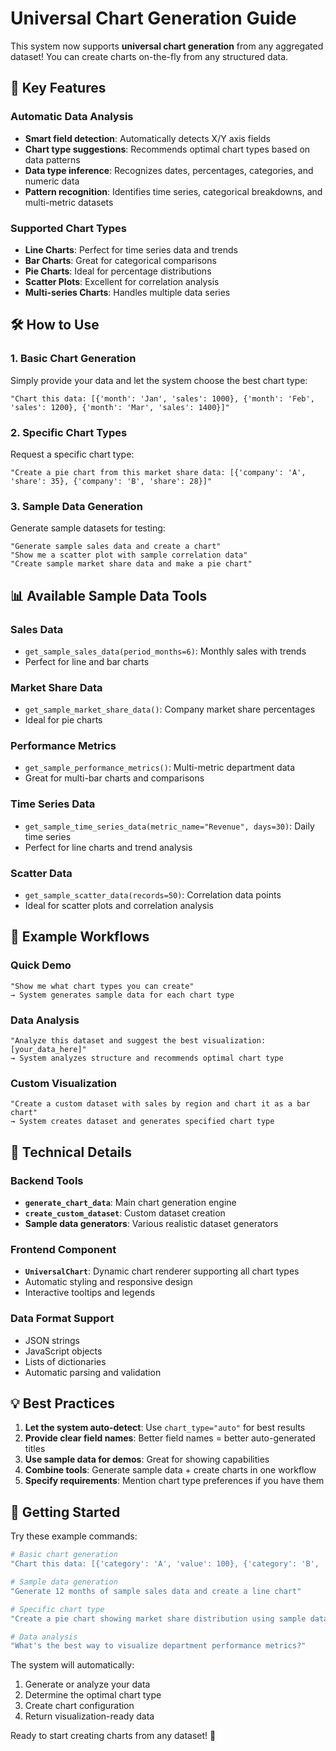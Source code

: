 # Universal Chart Generation Guide

This system now supports **universal chart generation** from any aggregated dataset! You can create charts on-the-fly from any structured data.

## 🚀 Key Features

### Automatic Data Analysis
- **Smart field detection**: Automatically detects X/Y axis fields
- **Chart type suggestions**: Recommends optimal chart types based on data patterns
- **Data type inference**: Recognizes dates, percentages, categories, and numeric data
- **Pattern recognition**: Identifies time series, categorical breakdowns, and multi-metric datasets

### Supported Chart Types
- **Line Charts**: Perfect for time series data and trends
- **Bar Charts**: Great for categorical comparisons
- **Pie Charts**: Ideal for percentage distributions
- **Scatter Plots**: Excellent for correlation analysis
- **Multi-series Charts**: Handles multiple data series

## 🛠️ How to Use

### 1. Basic Chart Generation
Simply provide your data and let the system choose the best chart type:

```
"Chart this data: [{'month': 'Jan', 'sales': 1000}, {'month': 'Feb', 'sales': 1200}, {'month': 'Mar', 'sales': 1400}]"
```

### 2. Specific Chart Types
Request a specific chart type:

```
"Create a pie chart from this market share data: [{'company': 'A', 'share': 35}, {'company': 'B', 'share': 28}]"
```

### 3. Sample Data Generation
Generate sample datasets for testing:

```
"Generate sample sales data and create a chart"
"Show me a scatter plot with sample correlation data"
"Create sample market share data and make a pie chart"
```

## 📊 Available Sample Data Tools

### Sales Data
- `get_sample_sales_data(period_months=6)`: Monthly sales with trends
- Perfect for line and bar charts

### Market Share Data
- `get_sample_market_share_data()`: Company market share percentages
- Ideal for pie charts

### Performance Metrics
- `get_sample_performance_metrics()`: Multi-metric department data
- Great for multi-bar charts and comparisons

### Time Series Data
- `get_sample_time_series_data(metric_name="Revenue", days=30)`: Daily time series
- Perfect for line charts and trend analysis

### Scatter Data
- `get_sample_scatter_data(records=50)`: Correlation data points
- Ideal for scatter plots and correlation analysis

## 🎯 Example Workflows

### Quick Demo
```
"Show me what chart types you can create"
→ System generates sample data for each chart type
```

### Data Analysis
```
"Analyze this dataset and suggest the best visualization: [your_data_here]"
→ System analyzes structure and recommends optimal chart type
```

### Custom Visualization
```
"Create a custom dataset with sales by region and chart it as a bar chart"
→ System creates dataset and generates specified chart type
```

## 🔧 Technical Details

### Backend Tools
- **`generate_chart_data`**: Main chart generation engine
- **`create_custom_dataset`**: Custom dataset creation
- **Sample data generators**: Various realistic dataset generators

### Frontend Component
- **`UniversalChart`**: Dynamic chart renderer supporting all chart types
- Automatic styling and responsive design
- Interactive tooltips and legends

### Data Format Support
- JSON strings
- JavaScript objects
- Lists of dictionaries
- Automatic parsing and validation

## 💡 Best Practices

1. **Let the system auto-detect**: Use `chart_type="auto"` for best results
2. **Provide clear field names**: Better field names = better auto-generated titles
3. **Use sample data for demos**: Great for showing capabilities
4. **Combine tools**: Generate sample data + create charts in one workflow
5. **Specify requirements**: Mention chart type preferences if you have them

## 🚦 Getting Started

Try these example commands:

```bash
# Basic chart generation
"Chart this data: [{'category': 'A', 'value': 100}, {'category': 'B', 'value': 150}]"

# Sample data generation
"Generate 12 months of sample sales data and create a line chart"

# Specific chart type
"Create a pie chart showing market share distribution using sample data"

# Data analysis
"What's the best way to visualize department performance metrics?"
```

The system will automatically:
1. Generate or analyze your data
2. Determine the optimal chart type
3. Create chart configuration
4. Return visualization-ready data

Ready to start creating charts from any dataset! 🎉 